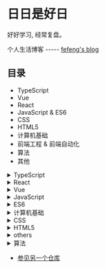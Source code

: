 # 日日是好日
好好学习, 经常复盘。

个人生活博客 ----- [fefeng's blog](https://fefeng.cn/)

## 目录
- TypeScript
- Vue
- React
- JavaScript & ES6
- CSS
- HTML5
- 计算机基础
- 前端工程 & 前端自动化
- 算法
- 其他


<details>
  <summary>TypeScript</summary>
  
  - [认识 TypeScript](https://github.com/ShiRouMi/blog/issues/43)
</details>

<details>
  <summary>React</summary>
  
  - [React 事件机制](https://github.com/ShiRouMi/blog/issues/61)
</details>

<details>
  <summary>Vue</summary>
  
  - [Vue 中图片路径问题](https://github.com/ShiRouMi/blog/issues/52)
  - [利用 History API 无刷新更改地址栏](https://github.com/ShiRouMi/blog/issues/34)
  - [前端路由的实现原理](https://github.com/ShiRouMi/blog/issues/35)
  - [Vue.js 2.0 独立构建和运行时构建的区别](https://github.com/ShiRouMi/blog/issues/9)
  - [Vue 生命周期钩子](https://github.com/ShiRouMi/blog/issues/15)
  - [Vue 中需要注意的 API](https://github.com/ShiRouMi/blog/issues/16)
  - [Vue 路由方式](https://github.com/ShiRouMi/blog/issues/27)
</details>

<details>
  <summary>JavaScript</summary>
  
  - [fragment](https://github.com/ShiRouMi/blog/issues/66)
  - [包装对象和包装函数](https://github.com/ShiRouMi/blog/issues/40)
  - [JavaScript 原生事件](https://github.com/ShiRouMi/blog/issues/33)
  - [继承](https://github.com/ShiRouMi/blog/issues/31)
  - [防抖 & 节流 & 定时器](https://github.com/ShiRouMi/blog/issues/30)
  - [this](https://github.com/ShiRouMi/blog/issues/1)
  - [数组](https://github.com/ShiRouMi/blog/issues/2)
  - [new instanceof](https://github.com/ShiRouMi/blog/issues/3)
  - [对象](https://github.com/ShiRouMi/blog/issues/4)
  - [模拟实现 call apply bind 及其思考](https://github.com/ShiRouMi/blog/issues/5)
  - [深浅拷贝及其实现](https://github.com/ShiRouMi/blog/issues/13)
  - [原型 & 原型链](https://github.com/ShiRouMi/blog/issues/19)
  - [类型判断与 Vue 的布尔属性](https://github.com/ShiRouMi/blog/issues/22)
  - [变量提升与函数提升](https://github.com/ShiRouMi/blog/issues/23)
  - [Event Loop 知多少](https://github.com/ShiRouMi/blog/issues/25)
  - [执行上下文 & 作用域 & 作用域链 & 变量对象](https://github.com/ShiRouMi/blog/issues/26)
  - [迭代 枚举](https://github.com/ShiRouMi/blog/issues/29)
  - [script: async & await](https://github.com/ShiRouMi/blog/issues/18)
  - [JSON、JSON 对象、JSON 字符串](https://github.com/ShiRouMi/blog/issues/46)
</details>

<details>
  <summary>ES6</summary>
  
  - [async & await](https://github.com/ShiRouMi/blog/issues/56)
  - [装饰器](https://github.com/ShiRouMi/blog/issues/42)
  - [Proxy & Reflect](https://github.com/ShiRouMi/blog/issues/41)
  - [扩展运算符 & 解构赋值](https://github.com/ShiRouMi/blog/issues/7)
  - [解决原始无模块化的痛点](https://github.com/ShiRouMi/blog/issues/8)
  - [Promise 实现](https://github.com/ShiRouMi/blog/issues/12)
  - [阅读 Vue 源码学习 Class](https://github.com/ShiRouMi/blog/issues/20)
  - [阅读 Vue Router 源码学习 Class 继承](https://github.com/ShiRouMi/blog/issues/21)
  - [Set Map](https://github.com/ShiRouMi/blog/issues/28)
</details>


<details>
  <summary>计算机基础</summary>
  
  - [网络](https://github.com/ShiRouMi/blog/issues/17)
</details>

<details>
  <summary>CSS</summary>
  
  - [布局](https://github.com/ShiRouMi/blog/issues/57)
  - [各种预处理器的概念整理](https://github.com/ShiRouMi/blog/issues/58)
  - [移动端开发](https://github.com/ShiRouMi/blog/issues/59)
  - [移动端开发特性](https://github.com/ShiRouMi/blog/issues/60)
  - [水平垂直居中的又一解决方案--- Absolute Centering](https://github.com/ShiRouMi/blog/issues/53)
  - [CSS 命名规范](https://github.com/ShiRouMi/blog/issues/38)
  - [CSS 知识点整理](https://github.com/ShiRouMi/blog/issues/24)
</details>

<details>
  <summary>HTML5</summary>
  
- [HTML5 --- web语义化](https://github.com/ShiRouMi/blog/issues/44)
- [HTML5 特性大纲](https://github.com/ShiRouMi/blog/issues/45)
- [Cookie localStorage sessionStorage](https://github.com/ShiRouMi/blog/issues/37)
- [Web Worker vs WebSocket](https://github.com/ShiRouMi/blog/issues/32)
</details>


<details>
  <summary>others</summary>
  
- [实现全屏功能](https://github.com/ShiRouMi/blog/issues/11)
- [axios 传参的几种方式（传递表单数据 | 传递 JSON 对象| 传递 JSON 字符串）](https://github.com/ShiRouMi/blog/issues/47)
- [npm 笔记](https://github.com/ShiRouMi/blog/issues/48)
- [Babel 概念摘要](https://github.com/ShiRouMi/blog/issues/49)
- [图片性能优化实战经验](https://github.com/ShiRouMi/blog/issues/54)
- [自动化构建工具](https://github.com/ShiRouMi/blog/issues/55)
- [前端处理异常](https://github.com/ShiRouMi/blog/issues/65)
- [为什么使用前端框架](https://github.com/ShiRouMi/blog/issues/64)
- [前端处理数据难，难在哪？](https://github.com/ShiRouMi/blog/issues/63)
- [前端工程化](https://github.com/ShiRouMi/blog/issues/62)
- [常见正则表达式](https://github.com/ShiRouMi/blog/issues/67)

</details>

<details>
  <summary>算法</summary>
</details>

- [参见另一个仓库](https://github.com/shiroumi/leetcode)